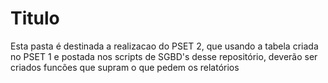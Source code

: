# Titulo
 
 
 Esta pasta é destinada a realizacao do PSET 2, que usando a tabela criada no PSET 1 e postada nos scripts de SGBD's desse repositório, deverão ser criados funcões que supram o que pedem os relatórios
